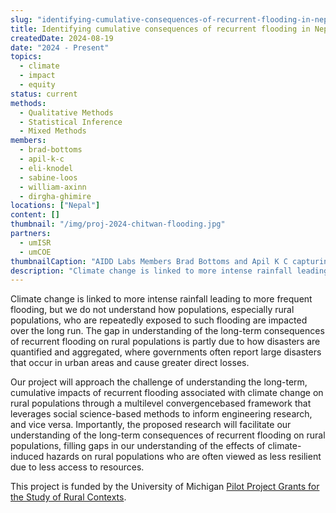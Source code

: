 ```yaml
---
slug: "identifying-cumulative-consequences-of-recurrent-flooding-in-nepal"
title: Identifying cumulative consequences of recurrent flooding in Nepal
createdDate: 2024-08-19
date: "2024 - Present"
topics:
  - climate
  - impact
  - equity
status: current
methods:
  - Qualitative Methods
  - Statistical Inference
  - Mixed Methods
members:
  - brad-bottoms
  - apil-k-c
  - eli-knodel
  - sabine-loos
  - william-axinn
  - dirgha-ghimire
locations: ["Nepal"]
content: []
thumbnail: "/img/proj-2024-chitwan-flooding.jpg" 
partners: 
  - umISR
  - umCOE
thumbnailCaption: "AIDD Labs Members Brad Bottoms and Apil K C capturing drone data during trip to Chitwan in May 2024"
description: "Climate change is linked to more intense rainfall leading to more frequent flooding, but we do not understand how populations, especially rural populations, who are repeatedly exposed to such flooding are impacted over the long run. The gap in understanding of the long-term consequences of recurrent flooding on rural populations is partly due to how disasters are quantified and aggregated, where governments often report large disasters that occur in urban areas and cause greater direct losses. This project will approach the challenge of understanding the long-term, cumulative impacts of recurrent flooding associated with climate change on rural populations through a multilevel convergencebased framework that leverages social science-based methods to inform engineering research, and vice versa."
---
```

Climate change is linked to more intense rainfall leading to more frequent flooding, but we do not understand how populations, especially rural populations, who are repeatedly exposed to such flooding are impacted over the long run. The gap in understanding of the long-term consequences of recurrent flooding on rural populations is partly due to how disasters are quantified and aggregated, where governments often report large disasters that occur in urban areas and cause greater direct losses.

Our project will approach the challenge of understanding the long-term, cumulative impacts of recurrent flooding associated with climate change on rural populations through a multilevel convergencebased framework that leverages social science-based methods to inform engineering research, and vice versa. Importantly, the proposed research will facilitate our understanding of the long-term consequences of recurrent flooding on rural populations, filling gaps in our understanding of the effects of climate-induced hazards on rural populations who are often viewed as less resilient due to less access to resources. 

This project is funded by the University of Michigan [Pilot Project Grants for the Study of Rural Contexts](https://isr.umich.edu/training-opportunities/faculty-opportunities/pilot-project-grants-for-the-study-of-rural-contexts/).